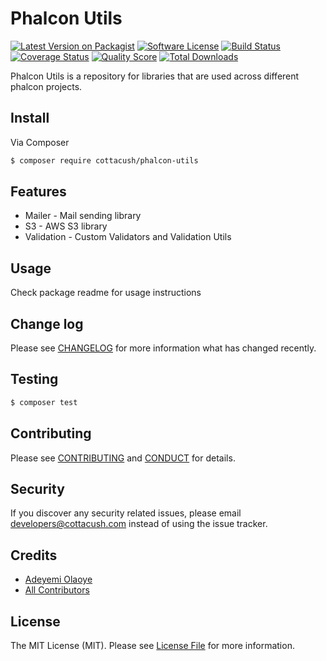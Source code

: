 # Phalcon Utils

[![Latest Version on Packagist][ico-version]][link-packagist]
[![Software License][ico-license]](LICENSE.md)
[![Build Status][ico-travis]][link-travis]
[![Coverage Status][ico-scrutinizer]][link-scrutinizer]
[![Quality Score][ico-code-quality]][link-code-quality]
[![Total Downloads][ico-downloads]][link-downloads]

Phalcon Utils is a repository for libraries that are used across different phalcon projects.

## Install

Via Composer

``` bash
$ composer require cottacush/phalcon-utils
```

## Features

* Mailer - Mail sending library
* S3 - AWS S3 library
* Validation - Custom Validators and Validation Utils

## Usage

Check package readme for usage instructions

## Change log

Please see [CHANGELOG](CHANGELOG.md) for more information what has changed recently.

## Testing

``` bash
$ composer test
```

## Contributing

Please see [CONTRIBUTING](CONTRIBUTING.md) and [CONDUCT](CONDUCT.md) for details.

## Security

If you discover any security related issues, please email <developers@cottacush.com> instead of using the issue tracker.

## Credits

- [Adeyemi Olaoye][link-author]
- [All Contributors][link-contributors]

## License

The MIT License (MIT). Please see [License File](LICENSE.md) for more information.

[ico-version]: https://img.shields.io/packagist/v/cottacush/phalcon-utils.svg?style=flat-square
[ico-license]: https://img.shields.io/badge/license-MIT-brightgreen.svg?style=flat-square
[ico-travis]: https://img.shields.io/travis/cottacush/phalcon-utils/master.svg?style=flat-square
[ico-scrutinizer]: https://img.shields.io/scrutinizer/coverage/g/cottacush/phalcon-utils.svg?style=flat-square
[ico-code-quality]: https://img.shields.io/scrutinizer/g/cottacush/phalcon-utils.svg?style=flat-square
[ico-downloads]: https://img.shields.io/packagist/dt/cottacush/phalcon-utils.svg?style=flat-square

[link-packagist]: https://packagist.org/packages/cottacush/phalcon-utils
[link-travis]: https://travis-ci.org/cottacush/phalcon-utils
[link-scrutinizer]: https://scrutinizer-ci.com/g/cottacush/phalcon-utils/code-structure
[link-code-quality]: https://scrutinizer-ci.com/g/cottacush/phalcon-utils
[link-downloads]: https://packagist.org/packages/cottacush/phalcon-utils
[link-author]: https://github.com/yemexx1
[link-contributors]: ../../contributors
